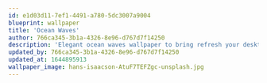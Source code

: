 ```yaml
---
id: e1d03d11-7ef1-4491-a780-5dc3007a9004
blueprint: wallpaper
title: 'Ocean Waves'
author: 766ca345-3b1a-4326-8e96-d767d7f14250
description: 'Elegant ocean waves wallpaper to bring refresh your desktop.'
updated_by: 766ca345-3b1a-4326-8e96-d767d7f14250
updated_at: 1644895913
wallpaper_image: hans-isaacson-AtuF7TEFZgc-unsplash.jpg
---
```

